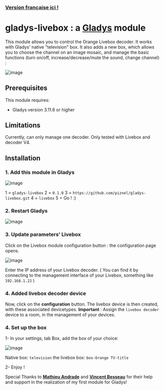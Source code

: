 ### [Version française ici !](README_FR.md)

# gladys-livebox : a [Gladys](https://github.com/GladysProject) module
This module allows you to control the Orange Livebox decoder. It works with Gladys' native "television" box.
It also adds a new box, which allows you to choose the channel on an image mosaic, and manage the basic functions (turn on/off, increase/decrease/mute the sound, change channel) :

![image](https://user-images.githubusercontent.com/25089531/48671882-ec488a00-eb2e-11e8-8821-5700571b6496.png)

## Prerequisites
This module requires:
 - Gladys version 3.11.6 or higher

## Limitations
Currently, can only manage one decoder. Only tested with Livebox and decoder V4.

## Installation

### 1. Add this module in Gladys
 
![image](https://user-images.githubusercontent.com/25089531/48671586-e81a6d80-eb2a-11e8-9450-5c5d8ca43329.png)
	
1 = `gladys-livebox`
2 = `0.1.0`
3 = `https://github.com/piznel/gladys-livebox.git`
4 = `livebox`
5 = Go ! :)
	
### 2. Restart Gladys

![image](https://user-images.githubusercontent.com/25089531/48671552-3d09b400-eb2a-11e8-9ec1-2e683253f71c.png)

### 3. Update parameters' Livebox
 Click on the Livebox module configuration button : the configuration page opens.
 
 ![image](https://user-images.githubusercontent.com/25089531/49091316-d427e780-f25f-11e8-8c76-442fc05faa24.png)
 
 Enter the IP address of your Livebox decoder. ( You can find it by connecting to the management interface of your Livebox, something like `192.168.1.22` )

### 4. Added livebox decoder device
Now, click on the **configuration** button.
The livebox device is then created, with these associated devicetypes.
**Important** : Assign the `livebox decoder` device to a room, in the management of your devices. 

### 4. Set up the box
1- In your settings, tab Box, add the box of your choice:
	
![image](https://user-images.githubusercontent.com/25089531/48671809-ea31fb80-eb2d-11e8-8127-58e06a7b83aa.png)

Native box: `television`
the livebox box: `box-Orange TV-title`

2- Enjoy !

Special Thanks to **[Mathieu Andrade](https://github.com/MathieuAndrade)** and **[Vincent Besseau](https://github.com/vincentBesseau)** for their help and support in the realization of my first module for Gladys!
